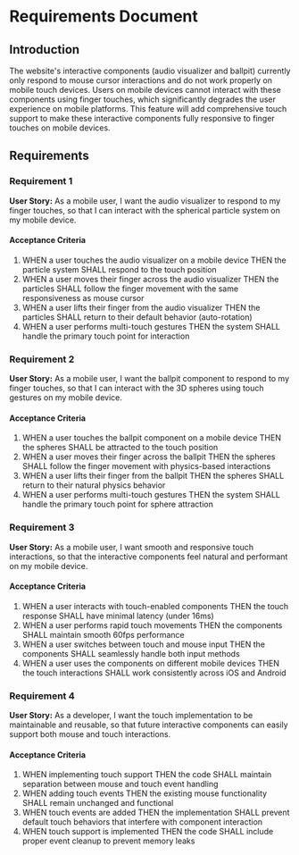 # Requirements Document

## Introduction

The website's interactive components (audio visualizer and ballpit) currently only respond to mouse cursor interactions and do not work properly on mobile touch devices. Users on mobile devices cannot interact with these components using finger touches, which significantly degrades the user experience on mobile platforms. This feature will add comprehensive touch support to make these interactive components fully responsive to finger touches on mobile devices.

## Requirements

### Requirement 1

**User Story:** As a mobile user, I want the audio visualizer to respond to my finger touches, so that I can interact with the spherical particle system on my mobile device.

#### Acceptance Criteria

1. WHEN a user touches the audio visualizer on a mobile device THEN the particle system SHALL respond to the touch position
2. WHEN a user moves their finger across the audio visualizer THEN the particles SHALL follow the finger movement with the same responsiveness as mouse cursor
3. WHEN a user lifts their finger from the audio visualizer THEN the particles SHALL return to their default behavior (auto-rotation)
4. WHEN a user performs multi-touch gestures THEN the system SHALL handle the primary touch point for interaction

### Requirement 2

**User Story:** As a mobile user, I want the ballpit component to respond to my finger touches, so that I can interact with the 3D spheres using touch gestures on my mobile device.

#### Acceptance Criteria

1. WHEN a user touches the ballpit component on a mobile device THEN the spheres SHALL be attracted to the touch position
2. WHEN a user moves their finger across the ballpit THEN the spheres SHALL follow the finger movement with physics-based interactions
3. WHEN a user lifts their finger from the ballpit THEN the spheres SHALL return to their natural physics behavior
4. WHEN a user performs multi-touch gestures THEN the system SHALL handle the primary touch point for sphere attraction

### Requirement 3

**User Story:** As a mobile user, I want smooth and responsive touch interactions, so that the interactive components feel natural and performant on my mobile device.

#### Acceptance Criteria

1. WHEN a user interacts with touch-enabled components THEN the touch response SHALL have minimal latency (under 16ms)
2. WHEN a user performs rapid touch movements THEN the components SHALL maintain smooth 60fps performance
3. WHEN a user switches between touch and mouse input THEN the components SHALL seamlessly handle both input methods
4. WHEN a user uses the components on different mobile devices THEN the touch interactions SHALL work consistently across iOS and Android

### Requirement 4

**User Story:** As a developer, I want the touch implementation to be maintainable and reusable, so that future interactive components can easily support both mouse and touch interactions.

#### Acceptance Criteria

1. WHEN implementing touch support THEN the code SHALL maintain separation between mouse and touch event handling
2. WHEN adding touch events THEN the existing mouse functionality SHALL remain unchanged and functional
3. WHEN touch events are added THEN the implementation SHALL prevent default touch behaviors that interfere with component interaction
4. WHEN touch support is implemented THEN the code SHALL include proper event cleanup to prevent memory leaks